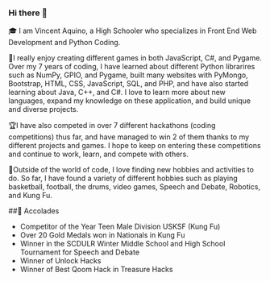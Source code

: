 ### Hi there 👋

<!--
**Mudslap/Mudslap** is a ✨ _special_ ✨ repository because its `README.md` (this file) appears on your GitHub profile.

Here are some ideas to get you started:

- 🔭 I’m currently working on ...
- 🌱 I’m currently learning ...
- 👯 I’m looking to collaborate on ...
- 🤔 I’m looking for help with ...
- 💬 Ask me about ...
- 📫 How to reach me: ...
- 😄 Pronouns: ...
- ⚡ Fun fact: ...
-->

🎓 I am Vincent Aquino, a High Schooler who specializes in Front End Web Development and Python Coding. 

📃I really enjoy creating different games in both JavaScript, C#, and Pygame. Over my 7 years of coding, I have learned about different Python librarires such as NumPy, GPIO, and Pygame, built many websites with PyMongo, Bootstrap, HTML, CSS, JavaScript, SQL, and PHP, and have also started learning about Java, C++, and C#. I love to learn more about new languages, expand my knowledge on these application, and build unique and diverse projects.

🏆I have also competed in over 7 different hackathons (coding competitions) thus far, and have managed to win 2 of them thanks to my different projects and games. I hope to keep on entering these competitions and continue to work, learn, and compete with others. 

🥁Outside of the world of code, I love finding new hobbies and activities to do. So far, I have found a variety of different hobbies such as playing basketball, football, the drums, video games, Speech and Debate, Robotics, and Kung Fu.

##🏅 Accolades
- Competitor of the Year Teen Male Division USKSF (Kung Fu)
- Over 20 Gold Medals won in Nationals in Kung Fu
- Winner in the SCDULR Winter Middle School and High School Tournament for Speech and Debate
- Winner of Unlock Hacks
- Winner of Best Qoom Hack in Treasure Hacks

